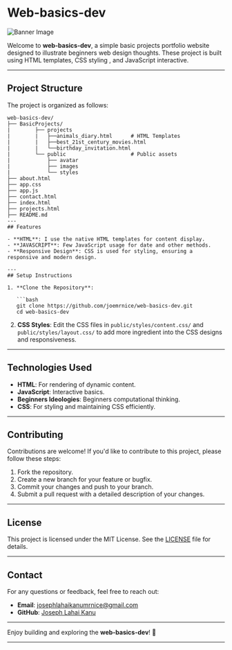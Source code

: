 # Web-basics-dev

![Banner Image](./BasicProjects/public/avatar/netflix/movies.jpeg)

Welcome to **web-basics-dev**, a simple basic projects portfolio website designed to illustrate beginners web design thoughts. These project is built using HTML templates, CSS styling , and JavaScript interactive.

---

## Project Structure

The project is organized as follows:

```
web-basics-dev/
├── BasicProjects/
|        ├── projects
|        |   ├──animals_diary.html      # HTML Templates 
|        |   ├──best_21st_century_movies.html
|        |   └──birthday_invitation.html
|        └── public                     # Public assets
|            ├── avatar
|            ├── images
|            └── styles      
├── about.html
├── app.css              
├── app.js
├── contact.html
├── index.html
├── projects.html
├── README.md
---
## Features

- **HTML**: I use the native HTML templates for content display.
- **JAVASCRIPT**: Few JavaScript usage for date and other methods.
- **Responsive Design**: CSS is used for styling, ensuring a responsive and modern design.

---
## Setup Instructions

1. **Clone the Repository**:

   ```bash
   git clone https://github.com/joemrnice/web-basics-dev.git
   cd web-basics-dev
   ```
2. **CSS Styles**:
   Edit the CSS files in `public/styles/content.css/` and  `public/styles/layout.css/` to add more ingredient into the CSS designs and responsiveness.

---

## Technologies Used

- **HTML**: For rendering of dynamic content.
- **JavaScript**: Interactive basics.
- **Beginners Ideologies**: Beginners computational thinking.
- **CSS**: For styling and maintaining CSS efficiently.

---

## Contributing

Contributions are welcome! If you'd like to contribute to this project, please follow these steps:

1. Fork the repository.
2. Create a new branch for your feature or bugfix.
3. Commit your changes and push to your branch.
4. Submit a pull request with a detailed description of your changes.

---

## License

This project is licensed under the MIT License. See the [LICENSE](LICENSE) file for details.

---

## Contact

For any questions or feedback, feel free to reach out:

- **Email**: josephlahaikanumrnice@gmail.com
- **GitHub**: [Joseph Lahai Kanu](https://github.com/joemrnice)

---

Enjoy building and exploring the **web-basics-dev**! 🚀

---
